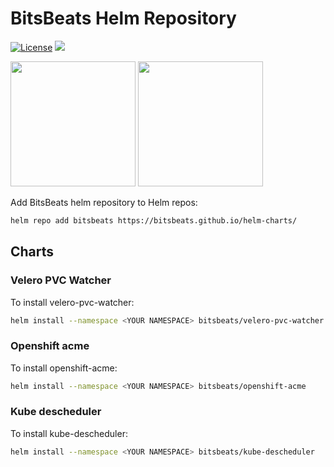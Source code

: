 # BitsBeats Helm Repository
[![License](https://img.shields.io/badge/License-Apache%202.0-blue.svg)](https://opensource.org/licenses/Apache-2.0)
[![](https://github.com/bitsbeats/helm-charts/workflows/Release%20Charts/badge.svg?branch=master)](https://github.com/bitsbeats/helm-charts/actions)

<img src="https://bitsbeats.github.io/helm-charts/assets/logo.svg" width="200" height="200" />
<img src="https://bitsbeats.github.io/helm-charts/assets/thomann_io_Logo.svg" width="200" height="200" />

Add BitsBeats helm repository to Helm repos:

```bash
helm repo add bitsbeats https://bitsbeats.github.io/helm-charts/
```

## Charts

### Velero PVC Watcher

To install velero-pvc-watcher:

```bash
helm install --namespace <YOUR NAMESPACE> bitsbeats/velero-pvc-watcher
```
### Openshift acme

To install openshift-acme:

```bash
helm install --namespace <YOUR NAMESPACE> bitsbeats/openshift-acme
```
### Kube descheduler

To install kube-descheduler:

```bash
helm install --namespace <YOUR NAMESPACE> bitsbeats/kube-descheduler
```
